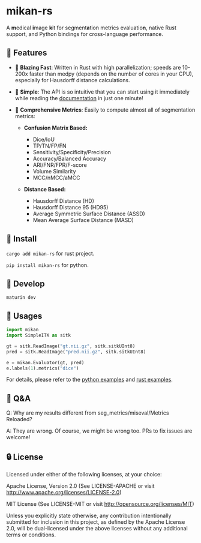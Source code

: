 # mikan-rs

A **m**edical **i**mage **k**it for segment**a**tion metrics evaluatio**n**, native Rust support, and Python bindings for cross-language performance.

## 🎨 Features

- 🚀 **Blazing Fast**: Written in Rust with high parallelization; speeds are 10-200x faster than medpy (depends on the number of cores in your CPU), especially for Hausdorff distance calculations.

- 🎯 **Simple**: The API is so intuitive that you can start using it immediately while reading the [documentation](examples/tutorial.ipynb) in just one minute!

- 🧮 **Comprehensive Metrics**: Easily to compute almost all of segmentation metrics:

  - **Confusion Matrix Based:**

    - Dice/IoU
    - TP/TN/FP/FN
    - Sensitivity/Specificity/Precision
    - Accuracy/Balanced Accuracy
    - ARI/FNR/FPR/F-score
    - Volume Similarity
    - MCC/nMCC/aMCC

  - **Distance Based:**
    - Hausdorff Distance (HD)
    - Hausdorff Distance 95 (HD95)
    - Average Symmetric Surface Distance (ASSD)
    - Mean Average Surface Distance (MASD)

## 🔨 Install

`cargo add mikan-rs` for rust project.

`pip install mikan-rs` for python.

## 🥒 Develop

`maturin dev`

## 📘 Usages

```python
import mikan
import SimpleITK as sitk

gt = sitk.ReadImage("gt.nii.gz", sitk.sitkUInt8)
pred = sitk.ReadImage("pred.nii.gz", sitk.sitkUInt8)

e = mikan.Evaluator(gt, pred)
e.labels(1).metrics("dice")
```

For details, please refer to the [python examples](examples/tutorial.ipynb) and [rust examples](examples/tutorial.rs).

## 🍚 Q&A

Q: Why are my results different from seg_metrics/miseval/Metrics Reloaded?

A: They are wrong. Of course, we might be wrong too. PRs to fix issues are welcome!

## 🔒 License

Licensed under either of the following licenses, at your choice:

Apache License, Version 2.0
(See LICENSE-APACHE or visit http://www.apache.org/licenses/LICENSE-2.0)

MIT License
(See LICENSE-MIT or visit http://opensource.org/licenses/MIT)

Unless you explicitly state otherwise, any contribution intentionally submitted for inclusion in this project, as defined by the Apache License 2.0, will be dual-licensed under the above licenses without any additional terms or conditions.

